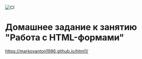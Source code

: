 


![CI](https://github.com/markovanton1986/html1/actions/workflows/web.yml/badge.svg)




# Домашнее задание к занятию "Работа с HTML-формами"



https://markovanton1986.github.io/html1/
